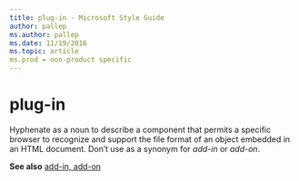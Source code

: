 ```yaml
---
title: plug-in - Microsoft Style Guide
author: pallep
ms.author: pallep
ms.date: 11/19/2016
ms.topic: article
ms.prod = non-product specific
---
```


# plug-in

Hyphenate
as a noun to describe a component that permits a specific
browser to recognize and support the file format of an object
embedded in an HTML document. Don’t use as a synonym for *add-in* or *add-on*. 

**See also** [add-in, add-on](/style-guide/a-z-word-list-term-collections/a/add-in-add-on)
